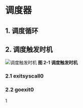 # 调度器
## 1. 调度循环
## 2. 调度触发时机
![调度触发时机](Pasted%20image%2020230801111252.png)
**图 2-1 调度触发时机**
### 2.1 exitsyscall0
### 2.2 goexit0
1